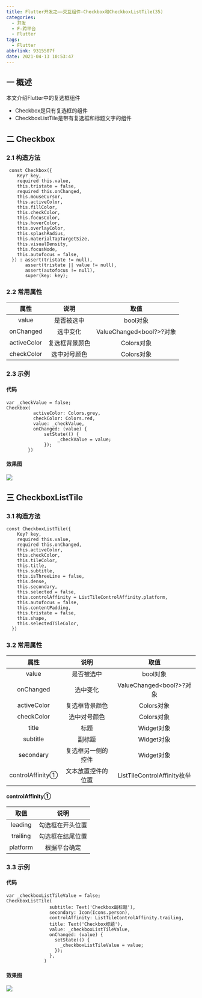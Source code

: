 ```yaml
---
title: Flutter开发之——交互组件-Checkbox和CheckboxListTile(35)
categories:
  - 开发
  - F-跨平台
  - Flutter
tags:
  - Flutter
abbrlink: 9315507f
date: 2021-04-13 10:53:47
---
```

## 一 概述

本文介绍Flutter中的复选框组件

* Checkbox是只有复选框的组件
* CheckboxListTile是带有复选框和标题文字的组件

<!--more-->

## 二 Checkbox

### 2.1 构造方法

```
 const Checkbox({
    Key? key,
    required this.value,
    this.tristate = false,
    required this.onChanged,
    this.mouseCursor,
    this.activeColor,
    this.fillColor,
    this.checkColor,
    this.focusColor,
    this.hoverColor,
    this.overlayColor,
    this.splashRadius,
    this.materialTapTargetSize,
    this.visualDensity,
    this.focusNode,
    this.autofocus = false,
  }) : assert(tristate != null),
       assert(tristate || value != null),
       assert(autofocus != null),
       super(key: key);
```

### 2.2 常用属性

|    属性     |      说明      |           取值           |
| :---------: | :------------: | :----------------------: |
|    value    |   是否被选中   |         bool对象         |
|  onChanged  |    选中变化    | ValueChanged<bool?>?对象 |
| activeColor | 复选框背景颜色 |        Colors对象        |
| checkColor  |  选中对号颜色  |        Colors对象        |

### 2.3 示例

#### 代码

```
var _checkValue = false;
Checkbox(
          activeColor: Colors.grey,
          checkColor: Colors.red,
          value: _checkValue,
          onChanged: (value) {
              setState(() {
                   _checkValue = value;
              });
        })
```

#### 效果图
![][1]

## 三 CheckboxListTile

### 3.1 构造方法

```
const CheckboxListTile({
    Key? key,
    required this.value,
    required this.onChanged,
    this.activeColor,
    this.checkColor,
    this.tileColor,
    this.title,
    this.subtitle,
    this.isThreeLine = false,
    this.dense,
    this.secondary,
    this.selected = false,
    this.controlAffinity = ListTileControlAffinity.platform,
    this.autofocus = false,
    this.contentPadding,
    this.tristate = false,
    this.shape,
    this.selectedTileColor,
  }) 
```

### 3.2 常用属性

|       属性       |        说明        |            取值             |
| :--------------: | :----------------: | :-------------------------: |
|      value       |     是否被选中     |          bool对象           |
|    onChanged     |      选中变化      |  ValueChanged<bool?>?对象   |
|   activeColor    |   复选框背景颜色   |         Colors对象          |
|    checkColor    |    选中对号颜色    |         Colors对象          |
|      title       |        标题        |         Widget对象          |
|     subtitle     |       副标题       |         Widget对象          |
|    secondary     | 复选框另一侧的控件 |         Widget对象          |
| controlAffinity① | 文本放置控件的位置 | ListTileControlAffinity枚举 |

#### controlAffinity①

|   取值   |       说明       |
| :------: | :--------------: |
| leading  | 勾选框在开头位置 |
| trailing | 勾选框在结尾位置 |
| platform |   根据平台确定   |

### 3.3 示例

#### 代码

```
var _checkboxListTileValue = false;
CheckboxListTile(
                subtitle: Text('Checkbox副标题'),
                secondary: Icon(Icons.person),
                controlAffinity: ListTileControlAffinity.trailing,
                title: Text('Checkbox标题'),
                value: _checkboxListTileValue,
                onChanged: (value) {
                  setState(() {
                    _checkboxListTileValue = value;
                  });
                },
              )
```

#### 效果图

![][2]


[1]:https://cdn.jsdelivr.net/gh/PGzxc/CDN/blog-flutter/flutter-checkbox-sample.gif
[2]:https://cdn.jsdelivr.net/gh/PGzxc/CDN/blog-flutter/flutter-checkboxListTitle-sample.gif